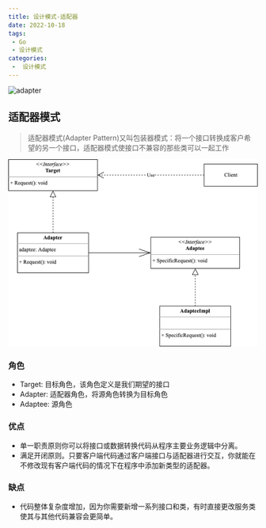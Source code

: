 ```yaml
---
title: 设计模式-适配器
date: 2022-10-18
tags:
 - Go
 - 设计模式
categories:
 -  设计模式
---
```


![adapter](https://refactoringguru.cn/images/patterns/content/adapter/adapter-zh-2x.png)

<!-- more -->

## 适配器模式
> 适配器模式(Adapter Pattern)又叫包装器模式：将一个接口转换成客户希望的另一个接口，适配器模式使接口不兼容的那些类可以一起工作

![适配器](../images/adapter.png)

### 角色

- Target: 目标角色，该角色定义是我们期望的接口
- Adapter: 适配器角色，将源角色转换为目标角色
- Adaptee: 源角色

### 优点

- 单一职责原则你可以将接口或数据转换代码从程序主要业务逻辑中分离。
- 满足开闭原则。只要客户端代码通过客户端接口与适配器进行交互，你就能在不修改现有客户端代码的情况下在程序中添加新类型的适配器。

### 缺点

- 代码整体复杂度增加，因为你需要新增一系列接口和类，有时直接更改服务类使其与其他代码兼容会更简单。
